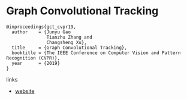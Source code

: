 # Graph Convolutional Tracking 

```
@inproceedings{gct_cvpr19,
  author    = {Junyu Gao
               Tianzhu Zhang and
               Changsheng Xu},
  title     = {Graph Convolutional Tracking},
  booktitle = {The IEEE Conference on Computer Vision and Pattern Recognition (CVPR)},
  year      = {2019}
}
```

links
- [website](http://nlpr-web.ia.ac.cn/mmc/homepage/jygao/gct_cvpr2019.html)

             
